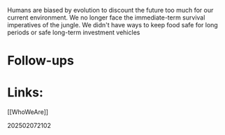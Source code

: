 Humans are biased by evolution to discount the future too much for our current environment. 
We no longer face the immediate-term survival imperatives of the jungle. We didn't have ways to keep food safe for long periods or safe long-term investment vehicles 



# Follow-ups


# Links: 
[[WhoWeAre]]


202502072102
